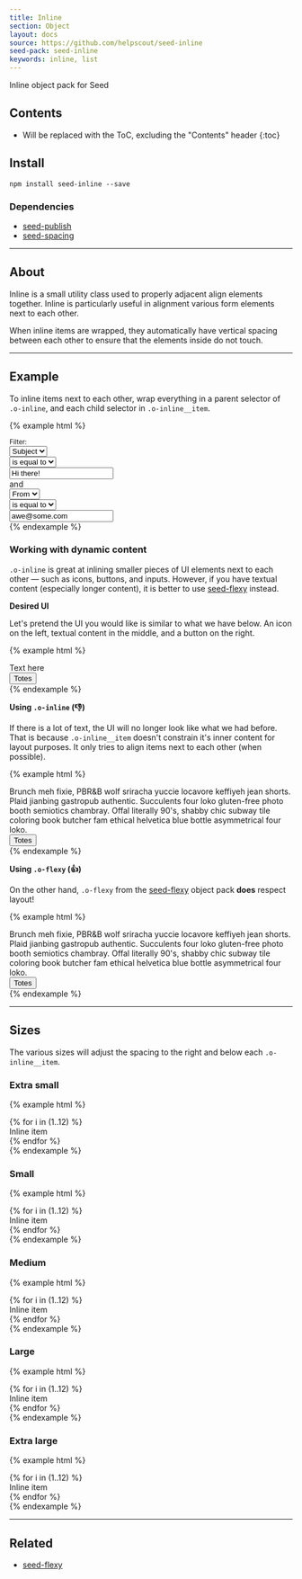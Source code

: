 ```yaml
---
title: Inline
section: Object
layout: docs
source: https://github.com/helpscout/seed-inline
seed-pack: seed-inline
keywords: inline, list
---
```


Inline object pack for Seed

## Contents

* Will be replaced with the ToC, excluding the "Contents" header
{:toc}

## Install

```
npm install seed-inline --save
```



### Dependencies

* [seed-publish](/seed/packs/seed-publish)
* [seed-spacing](/seed/packs/seed-spacing)



---


## About

Inline is a small utility class used to properly adjacent align elements together. Inline is particularly useful in alignment various form elements next to each other.

When inline items are wrapped, they automatically have vertical spacing between each other to ensure that the elements inside do not touch.


---


## Example

To inline items next to each other, wrap everything in a parent selector of `.o-inline`, and each child selector in `.o-inline__item`.

{% example html %}
<div class="o-inline">
  <div class="o-inline__item">
    <small>Filter: </small>
  </div>
  <div class="o-inline__item">
    <select>
      <option>Subject</option>
    </select>
  </div>
  <div class="o-inline__item">
    <select>
      <option>is equal to</option>
    </select>
  </div>
  <div class="o-inline__item">
    <input type="text" value="Hi there!" placeholder="Example: Hello">
  </div>
  <div class="o-inline__item">
    and
  </div>
  <div class="o-inline__item">
    <select>
      <option>From</option>
    </select>
  </div>
  <div class="o-inline__item">
    <select>
      <option>is equal to</option>
    </select>
  </div>
  <div class="o-inline__item">
    <input type="text" value="awe@some.com" placeholder="Example: awe@some.com">
  </div>
</div>
{% endexample %}


### Working with dynamic content

`.o-inline` is great at inlining smaller pieces of UI elements next to each other — such as icons, buttons, and inputs. However, if you have textual content (especially longer content), it is better to use [seed-flexy](/seed/packs/seed-flexy) instead.


**Desired UI**

Let's pretend the UI you would like is similar to what we have below. An icon on the left, textual content in the middle, and a button on the right.

{% example html %}
<div class="o-inline">
  <div class="o-inline__item u-mrg-r-4">
    <i class="icon icon-workflow"></i>
  </div>
  <div class="o-inline__item">
    Text here
  </div>
  <div class="o-inline__item u-mrg-l-4">
    <button class="c-button">Totes</button>
  </div>
</div>
{% endexample %}

**Using `.o-inline` (👎)**

If there is a lot of text, the UI will no longer look like what we had before. That is because `.o-inline__item` doesn't constrain it's inner content for layout purposes. It only tries to align items next to each other (when possible).

{% example html %}
<div class="o-inline">
  <div class="o-inline__item u-mrg-r-4">
    <i class="icon icon-workflow"></i>
  </div>
  <div class="o-inline__item">
    Brunch meh fixie, PBR&B wolf sriracha yuccie locavore keffiyeh jean shorts. Plaid jianbing gastropub authentic. Succulents four loko gluten-free photo booth semiotics chambray. Offal literally 90's, shabby chic subway tile coloring book butcher fam ethical helvetica blue bottle asymmetrical four loko.
  </div>
  <div class="o-inline__item u-mrg-l-4">
    <button class="c-button">Totes</button>
  </div>
</div>
{% endexample %}


**Using `.o-flexy` (👍)**

On the other hand, `.o-flexy` from the [seed-flexy](/seed/packs/seed-flexy) object pack **does** respect layout!

{% example html %}
<div class="o-flexy o-flexy--top">
  <div class="o-flexy__item u-mrg-r-4">
    <i class="icon icon-workflow"></i>
  </div>
  <div class="o-flexy__block">
    Brunch meh fixie, PBR&B wolf sriracha yuccie locavore keffiyeh jean shorts. Plaid jianbing gastropub authentic. Succulents four loko gluten-free photo booth semiotics chambray. Offal literally 90's, shabby chic subway tile coloring book butcher fam ethical helvetica blue bottle asymmetrical four loko.
  </div>
  <div class="o-flexy__item u-mrg-l-4">
    <button class="c-button">Totes</button>
  </div>
</div>
{% endexample %}


---


## Sizes

The various sizes will adjust the spacing to the right and below each `.o-inline__item`.


### Extra small
{% example html %}
<div class="o-inline o-inline--xs">
  {% for i in (1..12) %}
    <div class="o-inline__item">
      Inline item
    </div>
  {% endfor %}
</div>
{% endexample %}


### Small
{% example html %}
<div class="o-inline o-inline--sm">
  {% for i in (1..12) %}
    <div class="o-inline__item">
      Inline item
    </div>
  {% endfor %}
</div>
{% endexample %}


### Medium
{% example html %}
<div class="o-inline o-inline--md">
  {% for i in (1..12) %}
    <div class="o-inline__item">
      Inline item
    </div>
  {% endfor %}
</div>
{% endexample %}


### Large
{% example html %}
<div class="o-inline o-inline--lg">
  {% for i in (1..12) %}
    <div class="o-inline__item">
      Inline item
    </div>
  {% endfor %}
</div>
{% endexample %}


### Extra large
{% example html %}
<div class="o-inline o-inline--xl">
  {% for i in (1..12) %}
    <div class="o-inline__item">
      Inline item
    </div>
  {% endfor %}
</div>
{% endexample %}



---



## Related

* [seed-flexy](/seed/packs/seed-flexy)

